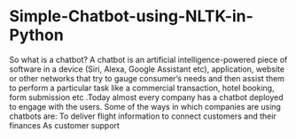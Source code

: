 # Simple-Chatbot-using-NLTK-in-Python
So what is a chatbot? A chatbot is an artificial intelligence-powered piece of software in a device (Siri, Alexa, Google Assistant etc), application, website or other networks that try to gauge consumer’s needs and then assist them to perform a particular task like a commercial transaction, hotel booking, form submission etc .Today almost every company has a chatbot deployed to engage with the users. Some of the ways in which companies are using chatbots are:  To deliver flight information to connect customers and their finances As customer support
